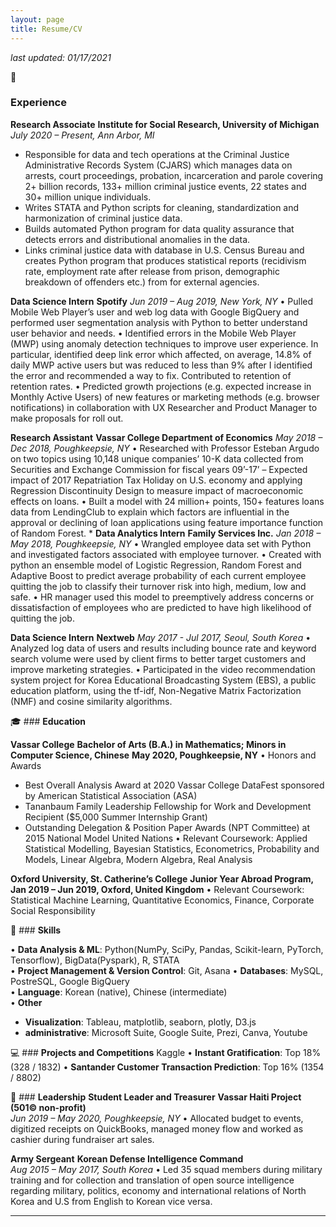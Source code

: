 ```yaml
---
layout: page
title: Resume/CV
---
```


*last updated: 01/17/2021*

💼
### **Experience**

**Research Associate**
**Institute for Social Research, University of Michigan**
*July 2020 – Present, Ann Arbor, MI*
- Responsible for data and tech operations at the Criminal Justice Administrative Records System (CJARS) which manages data on arrests, court proceedings, probation, incarceration and parole covering 2+ billion records, 133+ million criminal justice events, 22 states and 30+ million unique individuals.
- Writes STATA and Python scripts for cleaning, standardization and harmonization of criminal justice data.
- Builds automated Python program for data quality assurance that detects errors and distributional anomalies in the data.
- Links criminal justice data with database in U.S. Census Bureau and creates Python program that produces statistical reports (recidivism rate, employment rate after release from prison, demographic breakdown of offenders etc.) from for external agencies.

**Data Science Intern**
**Spotify**
*Jun 2019 – Aug 2019, New York, NY*
•	Pulled Mobile Web Player’s user and web log data with Google BigQuery and performed user segmentation analysis with Python to better understand user behavior and needs.
•	Identified errors in the Mobile Web Player (MWP) using anomaly detection techniques to improve user experience. In particular, identified deep link error which affected, on average, 14.8% of daily MWP active users but was reduced to less than 9% after I identified the error and recommended a way to fix. Contributed to retention of retention rates.
•	Predicted growth projections (e.g. expected increase in Monthly Active Users) of new features or marketing methods (e.g. browser notifications) in collaboration with UX Researcher and Product Manager to make proposals for roll out.

**Research Assistant**
**Vassar College Department of Economics**
*May 2018 – Dec 2018, Poughkeepsie, NY*
•	Researched with Professor Esteban Argudo on two topics using 10,148 unique companies’ 10-K data collected from Securities and Exchange Commission for fiscal years 09’-17’ – Expected impact of 2017 Repatriation Tax Holiday on U.S. economy and applying Regression Discontinuity Design to measure impact of macroeconomic effects on loans.
•	Built a model with 24 million+ points, 150+ features loans data from LendingClub to explain which factors are influential in the approval or declining of loan applications using feature importance function of Random Forest.
*
**Data Analytics Intern**
**Family Services Inc.**
*Jan 2018 – May 2018, Poughkeepsie, NY*
•	Wrangled employee data set with Python and investigated factors associated with employee turnover.
•	Created with python an ensemble model of Logistic Regression, Random Forest and Adaptive Boost to predict average probability of each current employee quitting the job to classify their turnover risk into high, medium, low and safe.
•	HR manager used this model to preemptively address concerns or dissatisfaction of employees who are predicted to have high likelihood of quitting the job.

**Data Science Intern**
**Nextweb**
*May 2017 - Jul 2017, Seoul, South Korea*
• Analyzed log data of users and results including bounce rate and keyword search volume were used by client firms to better target customers and improve marketing strategies.
• Participated in the video recommendation system project for Korea Educational Broadcasting System (EBS), a public education platform, using the tf-idf, Non-Negative Matrix Factorization (NMF) and cosine similarity algorithms.

🎓 ### **Education**

**Vassar College**
**Bachelor of Arts (B.A.) in Mathematics; Minors in Computer Science, Chinese**
**May 2020, Poughkeepsie, NY**
• Honors and Awards
  - Best Overall Analysis Award at 2020 Vassar College DataFest sponsored by American Statistical Association (ASA)
  - Tananbaum Family Leadership Fellowship for Work and Development Recipient ($5,000 Summer Internship Grant)
  - Outstanding Delegation & Position Paper Awards (NPT Committee) at 2015 National Model United Nations
• Relevant Coursework: Applied Statistical Modelling, Bayesian Statistics, Econometrics, Probability and Models, Linear Algebra, Modern Algebra, Real Analysis

**Oxford University, St. Catherine’s College**
**Junior Year Abroad Program, Jan 2019 – Jun 2019, Oxford, United Kingdom**
• Relevant Coursework: Statistical Machine Learning, Quantitative Economics, Finance, Corporate Social Responsibility

🤖 ### **Skills**

• **Data Analysis & ML**: Python(NumPy, SciPy, Pandas, Scikit-learn, PyTorch, Tensorflow), BigData(Pyspark), R, STATA                
• **Project Management & Version Control**: Git, Asana
• **Databases**: MySQL, PostreSQL, Google BigQuery                
• **Language**: Korean (native), Chinese (intermediate) 	           
• **Other**
  - **Visualization**: Tableau, matplotlib, seaborn, plotly, D3.js
  - **administrative**: Microsoft Suite, Google Suite, Prezi, Canva, Youtube

💻 ### **Projects and Competitions**
Kaggle
• **Instant Gratification**: Top 18% (328 / 1832)
• **Santander Customer Transaction Prediction**: Top 16% (1354 / 8802)

🙇 ### **Leadership**
**Student Leader and Treasurer**
**Vassar Haiti Project (501© non-profit)**             
*Jun 2019 – May 2020, Poughkeepsie, NY*
•	Allocated budget to events, digitized receipts on QuickBooks, managed money flow and worked as cashier during fundraiser art sales.

**Army Sergeant**
**Korean Defense Intelligence Command**                    
*Aug 2015 – May 2017, South Korea*
•	Led 35 squad members during military training and for collection and translation of open source intelligence regarding military, politics, economy and international relations of North Korea and U.S from English to Korean vice versa.



______________________________________________________________________________________________________________________________________________________________________________
